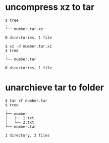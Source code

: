 # uncompress xz to tar
```{bash}
$ tree
.
└── number.tar.xz

0 directories, 1 file

$ xz -d number.tar.xz 
$ tree
.
└── number.tar

0 directories, 1 file
```

# unarchieve tar to folder
```{bash}
$ tar xf number.tar 
$ tree
.
├── number
│   ├── 1.txt
│   └── 2.txt
└── number.tar

1 directory, 3 files
```

